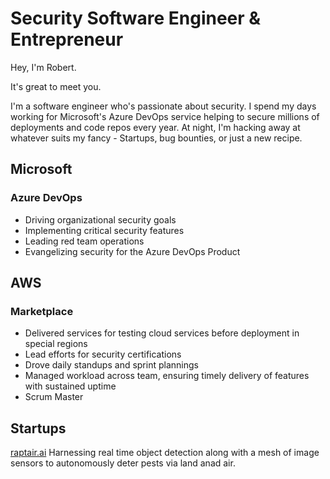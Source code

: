 
# Security Software Engineer & Entrepreneur

Hey, I'm Robert.

It's great to meet you. 

I'm a software engineer who's passionate about security.  I spend my days working for Microsoft's Azure DevOps service helping to secure millions of deployments and code repos every year. At night, I'm hacking away at whatever suits my fancy - Startups, bug bounties, or just a new recipe. 

## Microsoft
### Azure DevOps
- Driving organizational security goals
- Implementing critical security features
- Leading red team operations
- Evangelizing security for the Azure DevOps Product

## AWS
### Marketplace
- Delivered services for testing cloud services before deployment in special regions
- Lead efforts for security certifications
- Drove daily standups and sprint plannings
- Managed workload across team, ensuring timely delivery of features with sustained uptime
- Scrum Master

## Startups

[raptair.ai](https://raptair.ai)
Harnessing real time object detection along with a mesh of image sensors to autonomously deter pests via land anad air. 
